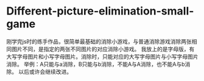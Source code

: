# Different-picture-elimination-small-game
刚学完js时的练手作品，很简单最基础的消除小游戏，与普通消除游戏消除两张相同图片不同，是指定的两张不同图片的对应消除小游戏。
我放上的是字母版，有大写字母图片和小写字母图片。消除时，只能对应的大写字母图片与小写字母图片消除。
举例：A只能与a消除，B只能与b消除，不能A与A消除，也不能A与b消除。
以后或许会继续改进。
